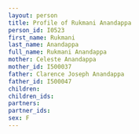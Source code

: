 ```yaml
---
layout: person
title: Profile of Rukmani Anandappa
person_id: I0523
first_name: Rukmani
last_name: Anandappa
full_name: Rukmani Anandappa
mother: Celeste Anandappa
mother_id: I500037
father: Clarence Joseph Anandappa
father_id: I500047
children:
children_ids:
partners:
partner_ids:
sex: F
---
```


